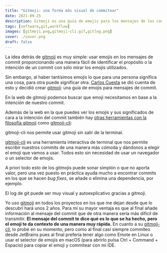 ```yaml
---
title: "Gitmoji: una forma más visual de commitear"
date: 2021-09-25
description: Gitmoji es una guía de emojis para los mensajes de los commits que permite ver la historia de un proyecto git de una manera muy visual.
tags: [software,git,workflow]
images: [gitmoji.png,gitmoji-cli.gif,gitlog.png]
cover: ./cover.png
draft: false
---
```


La idea detrás de [gitmoji](https://gitmoji.dev) es muy simple: usar emojis en los mensajes de commit proporcionando una manera fácil de identificar el propósito o la intención de un commit con sólo mirar los emojis utilizados.

 Sin embargo, al haber tantísimos emojis lo que para una persona significa una cosa, para otra puede significar otra. [Carlos Cuesta](https://carloscuesta.me) se dió cuenta de esto y decidió crear [gitmoji](https://gitmoji.dev): una guía de emojis para mensajes de commit.

<img-caption src="/assets/images/blog/2021/gitmoji/gitmoji.png" alt="Captura de pantalla del buscador de la web de gitmoj">
  En la web de gitmoji podemos buscar que emoji necesitamos en base a la intención de nuestro commit.
</img-caption>

Además de la web en la que puedes ver los emojis y sus significados de cara a la intención del commit también hay [otras herramientas con la filosofía gitmoji](https://gitmoji.dev/related-tools) como [gitmoji-cli](https://github.com/carloscuesta/gitmoji-cli):

<img-caption src="/assets/images/blog/2021/gitmoji/gitmoji-cli.gif" alt="Ejemplo de uso de gitmoji-cli">
  gitmoji-cli nos permite usar gitmoji sin salir de la terminal.
</img-caption>

[gitmoji-cli](https://github.com/carloscuesta/gitmoji-cli) es una herramienta interactiva de terminal que nos permite escribir nuestros commits de una manera más cómoda y dándonos a elegir el emoji que vamos a usar. Todos esto sin necesidad de usar un navegador o un selector de emojis.

A priori todo esto de los gitmojis puede sonar simplón o que no aporta valor, pero una vez puesto en práctica ayuda mucho a encontrar commits en los que se hacen *bug fixes*, se añade o elimina una dependencia, por ejemplo.

<img-caption src="/assets/images/blog/2021/gitmoji/gitlog.png" alt="Log de git con commits precedidos de un emoji">
  El log de git puede ser muy visual y autoexplicativo gracias a gitmoji.
</img-caption>

Yo uso [gitmoji](https://gitmoji.dev) en todos los proyectos en los que me dejan desde que lo descubrí hará unos 2 años. Para mí su mayor ventaja es que al final añade información al mensaje del commit que de otra manera sería más difícil de transmitir. **El mensaje del commit te dice qué es lo que se ha hecho, pero el emoji te da contexto de una manera muy rápida.** En cuanto a su [gitmoji-cli](https://github.com/carloscuesta/gitmoji-cli), lo probé en su momento, pero como al final casi siempre commiteo desde JetBrains pues al final prefería tener algo como Emote en Linux o usar el selector de emojis en macOS (para abrirlo pulsa Ctrl + Command + Espacio) para copiar el emoji y commitear con mi IDE.
